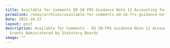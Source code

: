 ```yaml
---
title: Available for Comments ED SB FRS Guidance Note 11 Accounting for Grants
permalink: /news/archives/available-for-comments-ed-sb-frs-guidance-note-11-accounting-for-grants/
date: 2021-10-27
layout: post
description: Available for Comments - ED SB-FRS Guidance Note 11 Accounting for
  Grants Administered by Statutory Boards
image: ""
---
```


